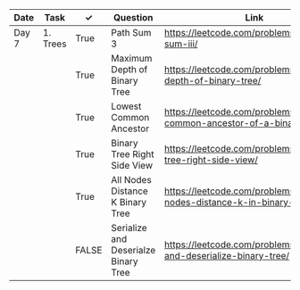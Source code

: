 | Date  | Task     | ✓     | Question                             | Link                                                                   | Difficulty |
|-------|----------|-------|--------------------------------------|------------------------------------------------------------------------|------------|
| Day 7 | 1. Trees | True | Path Sum 3                           | https://leetcode.com/problems/path-sum-iii/                            | Easy       |
|       |          | True | Maximum Depth of Binary Tree         | https://leetcode.com/problems/maximum-depth-of-binary-tree/            | Easy       |
|       |          | True | Lowest Common Ancestor               | https://leetcode.com/problems/lowest-common-ancestor-of-a-binary-tree/ | Medium     |
|       |          | True | Binary Tree Right Side View          | https://leetcode.com/problems/binary-tree-right-side-view/             | Medium     |
|       |          | True | All Nodes Distance K Binary Tree     | https://leetcode.com/problems/all-nodes-distance-k-in-binary-tree/     | Medium     |
|       |          | FALSE | Serialize and Deserialze Binary Tree | https://leetcode.com/problems/serialize-and-deserialize-binary-tree/   | Hard       |
